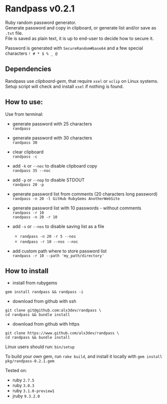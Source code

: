 # Randpass v0.2.1

Ruby random password generator.  
Generate password and copy in clipboard, or generate list and/or save as `.txt` file.  
File is saved as plain text, it is up to end-user to decide how to secure it.  

Password is generated with `SecureRandom#base64` and a few special characters `! # * $ % _ @`  


## Dependencies

Randpass use _clipboard-gem_, that require `xsel` or `xclip` on Linux systems.  
Setup script will check and install `xsel` if nothing is found.


## How to use:

 Use from terminal:  

 - generate password with 25 characters  
   `randpass`  

 - generate password with 30 characters  
   `randpass 30`  

 - clear clipboard  
   `randpass -c`  

 - add `-k` or `--noc` to disable clipboard copy  
    `randpass 35 --noc`  

 - add `-p` or `--nop` to disable STDOUT  
    `randpass 20 -p`  
    
 - generate password list from comments (20 characters long password)  
    `randpass -n 20 -l GitHub RubyGems AnotherWebSite`  

 - generate password list with 10 passwords - without comments  
    `randpass -r 10`  
    `randpass -n 20 -r 10`  

 - add `-s` or `--nos` to disable saving list as a file  
    - `randpass -n 20 -r 5 --nos` 
    - `randpass -r 10 --nos --noc`  

 - add custom path where to store password list  
    `randpass -r 10 --path 'my_path/directory'`  




## How to install

 - install from rubygems

```
gem install randpass && randpass -i
```
 - download from github with ssh

```
git clone git@github.com:alx3dev/randpass \
cd randpass && bundle install
```
 - download from github with https

```
git clone https://www.github.com/alx3dev/randpass \
cd randpass && bundle install
```  
Linux users should run: `bin/setup`  

To build your own gem, run `rake build`, and install it locally with `gem install pkg/randpass-0.2.1.gem`


Tested on:
 - ruby `2.7.5`
 - ruby `3.0.3`
 - ruby `3.1.0-preview1`
 - jruby `9.3.2.0`

